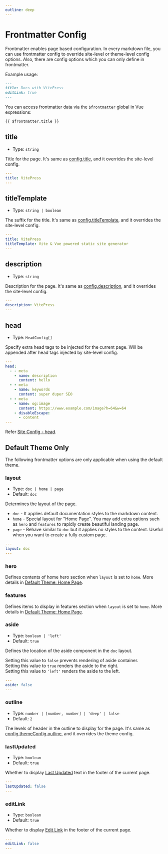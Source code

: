 ```yaml
---
outline: deep
---
```


# Frontmatter Config

Frontmatter enables page based configuration. In every markdown file, you can use frontmatter config to override site-level or theme-level config options. Also, there are config options which you can only define in frontmatter.

Example usage:

```md
---
title: Docs with VitePress
editLink: true
---
```

You can access frontmatter data via the `$frontmatter` global in Vue expressions:

```md
{{ $frontmatter.title }}
```

## title

- Type: `string`

Title for the page. It's same as [config.title](./site-config#title), and it overrides the site-level config.

```yaml
---
title: VitePress
---
```

## titleTemplate

- Type: `string | boolean`

The suffix for the title. It's same as [config.titleTemplate](./site-config#titletemplate), and it overrides the site-level config.

```yaml
---
title: VitePress
titleTemplate: Vite & Vue powered static site generator
---
```

## description

- Type: `string`

Description for the page. It's same as [config.description](./site-config#description), and it overrides the site-level config.

```yaml
---
description: VitePress
---
```

## head

- Type: `HeadConfig[]`

Specify extra head tags to be injected for the current page. Will be appended after head tags injected by site-level config.

```yaml
---
head:
  - - meta
    - name: description
      content: hello
  - - meta
    - name: keywords
      content: super duper SEO
  - - meta
    - name: og:image
      content: https://www.example.com/image?h=64&w=64
    - disableEscape:
      - content
---
```

Refer [Site Config - head](/reference/site-config#head).

## Default Theme Only

The following frontmatter options are only applicable when using the default theme.

### layout <Badge type="info" text="default theme only" />

- Type: `doc | home | page`
- Default: `doc`

Determines the layout of the page.

- `doc` - It applies default documentation styles to the markdown content.
- `home` - Special layout for "Home Page". You may add extra options such as `hero` and `features` to rapidly create beautiful landing page.
- `page` - Behave similar to `doc` but it applies no styles to the content. Useful when you want to create a fully custom page.

```yaml
---
layout: doc
---
```

### hero <Badge type="info" text="default theme only" /> <Badge type="info" text="Home page only" />

Defines contents of home hero section when `layout` is set to `home`. More details in [Default Theme: Home Page](./default-theme-home-page).

### features <Badge type="info" text="default theme only" /> <Badge type="info" text="Home page only" />

Defines items to display in features section when `layout` is set to `home`. More details in [Default Theme: Home Page](./default-theme-home-page).

### aside <Badge type="info" text="default theme only" />

- Type: `boolean | 'left'`
- Default: `true`

Defines the location of the aside component in the `doc` layout.

Setting this value to `false` prevents rendering of aside container.\
Setting this value to `true` renders the aside to the right.\
Setting this value to `'left'` renders the aside to the left.

```yaml
---
aside: false
---
```

### outline <Badge type="info" text="default theme only" />

- Type: `number | [number, number] | 'deep' | false`
- Default: `2`

The levels of header in the outline to display for the page. It's same as [config.themeConfig.outline](./default-theme-config#outline), and it overrides the theme config.

### lastUpdated <Badge type="info" text="default theme only" />

- Type: `boolean`
- Default: `true`

Whether to display [Last Updated](./default-theme-last-updated) text in the footer of the current page.

```yaml
---
lastUpdated: false
---
```

### editLink <Badge type="info" text="default theme only" />

- Type: `boolean`
- Default: `true`

Whether to display [Edit Link](./default-theme-edit-link) in the footer of the current page.

```yaml
---
editLink: false
---
```
